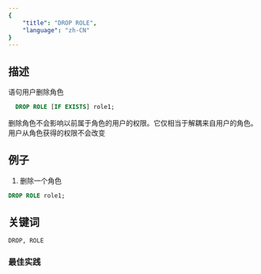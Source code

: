 ```yaml
---
{
    "title": "DROP ROLE",
    "language": "zh-CN"
}
---
```


<!--
Licensed to the Apache Software Foundation (ASF) under one
or more contributor license agreements.  See the NOTICE file
distributed with this work for additional information
regarding copyright ownership.  The ASF licenses this file
to you under the Apache License, Version 2.0 (the
"License"); you may not use this file except in compliance
with the License.  You may obtain a copy of the License at

  http://www.apache.org/licenses/LICENSE-2.0

Unless required by applicable law or agreed to in writing,
software distributed under the License is distributed on an
"AS IS" BASIS, WITHOUT WARRANTIES OR CONDITIONS OF ANY
KIND, either express or implied.  See the License for the
specific language governing permissions and limitations
under the License.
-->




## 描述

语句用户删除角色

```sql
  DROP ROLE [IF EXISTS] role1;
```

删除角色不会影响以前属于角色的用户的权限。它仅相当于解耦来自用户的角色。用户从角色获得的权限不会改变

## 例子

1. 删除一个角色

```sql
DROP ROLE role1;
```

## 关键词

    DROP, ROLE

### 最佳实践

